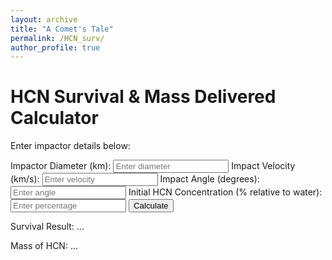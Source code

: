 ```yaml
---
layout: archive
title: "A Comet's Tale"
permalink: /HCN_surv/
author_profile: true
---
```


# HCN Survival & Mass Delivered Calculator

Enter impactor details below:

<form id="calc-form">
    <label>Impactor Diameter (km):</label>
    <input type="number" id="diameter" placeholder="Enter diameter">
    <label>Impact Velocity (km/s):</label>
    <input type="number" id="velocity" placeholder="Enter velocity">
    <label>Impact Angle (degrees):</label>
    <input type="number" id="angle" placeholder="Enter angle">
    <label>Initial HCN Concentration (% relative to water):</label>
    <input type="number" id="initialHCN" placeholder="Enter percentage">
    <button type="button" id="calc-button">Calculate</button>
</form>

<p>Survival Result: <span id="result">...</span></p>
<p>Mass of HCN: <span id="massResult">...</span></p>

<script src="https://catrionamcdonald.github.io/_pages/surv_calc.js"></script>
